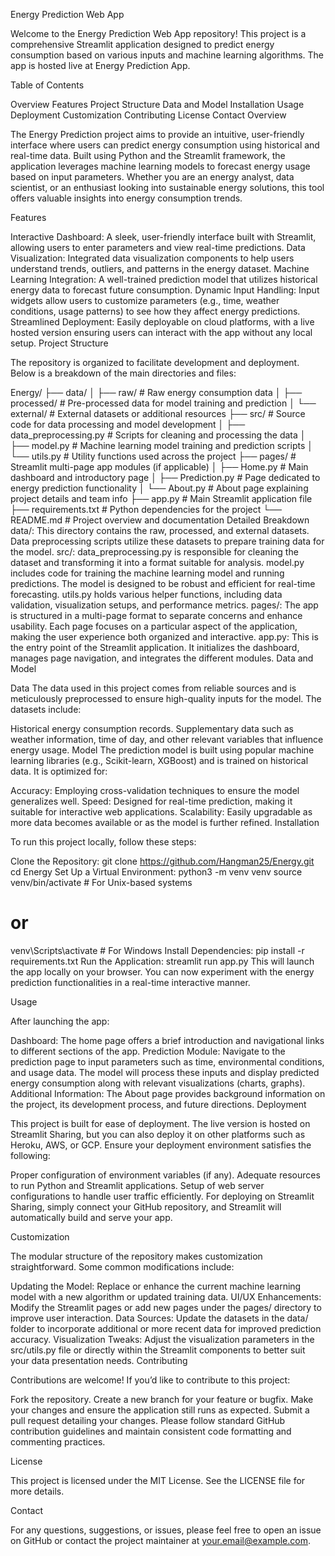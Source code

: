Energy Prediction Web App

Welcome to the Energy Prediction Web App repository! This project is a comprehensive Streamlit application designed to predict energy consumption based on various inputs and machine learning algorithms. The app is hosted live at Energy Prediction App.

Table of Contents

Overview
Features
Project Structure
Data and Model
Installation
Usage
Deployment
Customization
Contributing
License
Contact
Overview

The Energy Prediction project aims to provide an intuitive, user-friendly interface where users can predict energy consumption using historical and real-time data. Built using Python and the Streamlit framework, the application leverages machine learning models to forecast energy usage based on input parameters. Whether you are an energy analyst, data scientist, or an enthusiast looking into sustainable energy solutions, this tool offers valuable insights into energy consumption trends.

Features

Interactive Dashboard:
A sleek, user-friendly interface built with Streamlit, allowing users to enter parameters and view real-time predictions.
Data Visualization:
Integrated data visualization components to help users understand trends, outliers, and patterns in the energy dataset.
Machine Learning Integration:
A well-trained prediction model that utilizes historical energy data to forecast future consumption.
Dynamic Input Handling:
Input widgets allow users to customize parameters (e.g., time, weather conditions, usage patterns) to see how they affect energy predictions.
Streamlined Deployment:
Easily deployable on cloud platforms, with a live hosted version ensuring users can interact with the app without any local setup.
Project Structure

The repository is organized to facilitate development and deployment. Below is a breakdown of the main directories and files:

Energy/
├── data/
│   ├── raw/                  # Raw energy consumption data
│   ├── processed/            # Pre-processed data for model training and prediction
│   └── external/             # External datasets or additional resources
├── src/                      # Source code for data processing and model development
│   ├── data_preprocessing.py # Scripts for cleaning and processing the data
│   ├── model.py              # Machine learning model training and prediction scripts
│   └── utils.py              # Utility functions used across the project
├── pages/                    # Streamlit multi-page app modules (if applicable)
│   ├── Home.py               # Main dashboard and introductory page
│   ├── Prediction.py         # Page dedicated to energy prediction functionality
│   └── About.py              # About page explaining project details and team info
├── app.py                    # Main Streamlit application file
├── requirements.txt          # Python dependencies for the project
└── README.md                 # Project overview and documentation
Detailed Breakdown
data/:
This directory contains the raw, processed, and external datasets. Data preprocessing scripts utilize these datasets to prepare training data for the model.
src/:
data_preprocessing.py is responsible for cleaning the dataset and transforming it into a format suitable for analysis.
model.py includes code for training the machine learning model and running predictions. The model is designed to be robust and efficient for real-time forecasting.
utils.py holds various helper functions, including data validation, visualization setups, and performance metrics.
pages/:
The app is structured in a multi-page format to separate concerns and enhance usability. Each page focuses on a particular aspect of the application, making the user experience both organized and interactive.
app.py:
This is the entry point of the Streamlit application. It initializes the dashboard, manages page navigation, and integrates the different modules.
Data and Model

Data
The data used in this project comes from reliable sources and is meticulously preprocessed to ensure high-quality inputs for the model. The datasets include:

Historical energy consumption records.
Supplementary data such as weather information, time of day, and other relevant variables that influence energy usage.
Model
The prediction model is built using popular machine learning libraries (e.g., Scikit-learn, XGBoost) and is trained on historical data. It is optimized for:

Accuracy: Employing cross-validation techniques to ensure the model generalizes well.
Speed: Designed for real-time prediction, making it suitable for interactive web applications.
Scalability: Easily upgradable as more data becomes available or as the model is further refined.
Installation

To run this project locally, follow these steps:

Clone the Repository:
git clone https://github.com/Hangman25/Energy.git
cd Energy
Set Up a Virtual Environment:
python3 -m venv venv
source venv/bin/activate  # For Unix-based systems
# or
venv\Scripts\activate     # For Windows
Install Dependencies:
pip install -r requirements.txt
Run the Application:
streamlit run app.py
This will launch the app locally on your browser. You can now experiment with the energy prediction functionalities in a real-time interactive manner.

Usage

After launching the app:

Dashboard:
The home page offers a brief introduction and navigational links to different sections of the app.
Prediction Module:
Navigate to the prediction page to input parameters such as time, environmental conditions, and usage data. The model will process these inputs and display predicted energy consumption along with relevant visualizations (charts, graphs).
Additional Information:
The About page provides background information on the project, its development process, and future directions.
Deployment

This project is built for ease of deployment. The live version is hosted on Streamlit Sharing, but you can also deploy it on other platforms such as Heroku, AWS, or GCP. Ensure your deployment environment satisfies the following:

Proper configuration of environment variables (if any).
Adequate resources to run Python and Streamlit applications.
Setup of web server configurations to handle user traffic efficiently.
For deploying on Streamlit Sharing, simply connect your GitHub repository, and Streamlit will automatically build and serve your app.

Customization

The modular structure of the repository makes customization straightforward. Some common modifications include:

Updating the Model:
Replace or enhance the current machine learning model with a new algorithm or updated training data.
UI/UX Enhancements:
Modify the Streamlit pages or add new pages under the pages/ directory to improve user interaction.
Data Sources:
Update the datasets in the data/ folder to incorporate additional or more recent data for improved prediction accuracy.
Visualization Tweaks:
Adjust the visualization parameters in the src/utils.py file or directly within the Streamlit components to better suit your data presentation needs.
Contributing

Contributions are welcome! If you’d like to contribute to this project:

Fork the repository.
Create a new branch for your feature or bugfix.
Make your changes and ensure the application still runs as expected.
Submit a pull request detailing your changes.
Please follow standard GitHub contribution guidelines and maintain consistent code formatting and commenting practices.

License

This project is licensed under the MIT License. See the LICENSE file for more details.

Contact

For any questions, suggestions, or issues, please feel free to open an issue on GitHub or contact the project maintainer at your.email@example.com.
